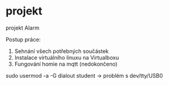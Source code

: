 # projekt
projekt Alarm

Postup práce:
1. Sehnání všech potřebných součástek
2. Instalace virtuálního linuxu na Virtualboxu
3. Fungování homie na mqtt (nedokončeno)

sudo usermod -a -G dialout student -> problém s dev/tty/USB0

